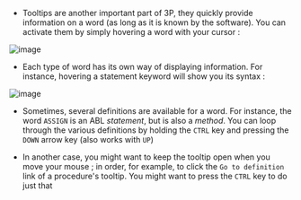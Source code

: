 * Tooltips are another important part of 3P, they quickly provide information on a word (as long as it is known by the software). You can activate them by simply hovering a word with your cursor : 

![image](https://cloud.githubusercontent.com/assets/11553075/11218206/3b6b3e8e-8d54-11e5-8162-297dcb0f4c5c.png)

* Each type of word has its own way of displaying information. For instance, hovering a statement keyword will show you its syntax :

![image](https://cloud.githubusercontent.com/assets/11553075/11218361/efc50de2-8d54-11e5-8181-f63a60eff0b8.png)

* Sometimes, several definitions are available for a word. For instance, the word `ASSIGN` is an ABL *statement*, but is also a *method*. You can loop through the various definitions by holding the `CTRL` key and pressing the `DOWN` arrow key (also works with `UP`)

* In another case, you might want to keep the tooltip open when you move your mouse ; in order, for example, to click the `Go to definition` link of a procedure's tooltip. You might want to press the `CTRL` key to do just that
